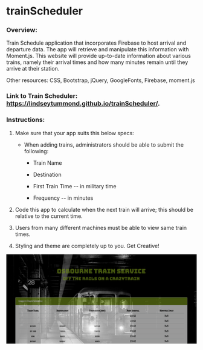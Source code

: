 # trainScheduler

### Overview:

Train Schedule application that incorporates Firebase to host arrival and departure data. The app will retrieve and manipulate this information with Moment.js. This website will provide up-to-date information about various trains, namely their arrival times and how many minutes remain until they arrive at their station.

Other resources: CSS, Bootstrap, jQuery, GoogleFonts, Firebase, moment.js

### Link to Train Scheduler: https://lindseytummond.github.io/trainScheduler/.

### Instructions: 

1.  Make sure that your app suits this below specs:
  
    * When adding trains, administrators should be able to submit the following:
    
        * Train Name
    
        * Destination 
    
        * First Train Time -- in military time
    
        * Frequency -- in minutes
  
2.  Code this app to calculate when the next train will arrive; this should be relative to the current time.
  
3.  Users from many different machines must be able to view same train times.
  
4.  Styling and theme are completely up to you. Get Creative!

<a href="https://lindseytummond.github.io/trainScheduler/." target="_blank">
   <img src="assets/images/train-complete.png">
</a>